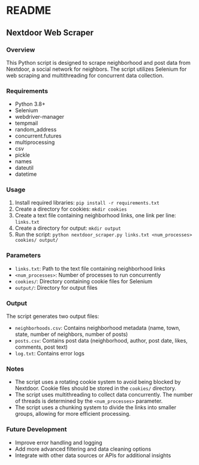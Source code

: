 README
================

Nextdoor Web Scraper
--------------------

### Overview

This Python script is designed to scrape neighborhood and post data from Nextdoor, a social network for neighbors. The script utilizes Selenium for web scraping and multithreading for concurrent data collection.

### Requirements

* Python 3.8+
* Selenium
* webdriver-manager
* tempmail
* random_address
* concurrent.futures
* multiprocessing
* csv
* pickle
* names
* dateutil
* datetime

### Usage

1. Install required libraries: `pip install -r requirements.txt`
2. Create a directory for cookies: `mkdir cookies`
3. Create a text file containing neighborhood links, one link per line: `links.txt`
4. Create a directory for output: `mkdir output`
5. Run the script: `python nextdoor_scraper.py links.txt <num_processes> cookies/ output/`

### Parameters

* `links.txt`: Path to the text file containing neighborhood links
* `<num_processes>`: Number of processes to run concurrently
* `cookies/`: Directory containing cookie files for Selenium
* `output/`: Directory for output files

### Output

The script generates two output files:

* `neighborhoods.csv`: Contains neighborhood metadata (name, town, state, number of neighbors, number of posts)
* `posts.csv`: Contains post data (neighborhood, author, post date, likes, comments, post text)
* `log.txt`: Contains error logs

### Notes

* The script uses a rotating cookie system to avoid being blocked by Nextdoor. Cookie files should be stored in the `cookies/` directory.
* The script uses multithreading to collect data concurrently. The number of threads is determined by the `<num_processes>` parameter.
* The script uses a chunking system to divide the links into smaller groups, allowing for more efficient processing.

### Future Development

* Improve error handling and logging
* Add more advanced filtering and data cleaning options
* Integrate with other data sources or APIs for additional insights